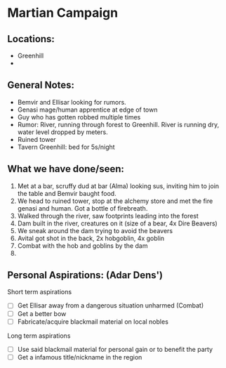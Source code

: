 # Martian Campaign

## Locations:
* Greenhill
* 

## General Notes:
* Bemvir and Ellisar looking for rumors.
* Genasi mage/human apprentice at edge of town
* Guy who has gotten robbed multiple times
* Rumor: River, running through forest to Greenhill. River is running dry, water level dropped by meters.
* Ruined tower
* Tavern Greenhill: bed for 5s/night

## What we have done/seen:
1. Met at a bar, scruffy dud at bar (Alma) looking sus, inviting him to join the table and Bemvir baught food.
2. We head to ruined tower, stop at the alchemy store and met the fire genasi and human. Got a bottle of firebreath.
3. Walked through the river, saw footprints leading into the forest
4. Dam built in the river, creatures on it (size of a bear, 4x Dire Beavers)
5. We sneak around the dam trying to avoid the beavers
6. Avital got shot in the back, 2x hobgoblin, 4x goblin
7. Combat with the hob and goblins by the dam
8. 

## Personal Aspirations: (**Adar Dens'**)
Short term aspirations
- [ ] Get Ellisar away from a dangerous situation unharmed (Combat)
- [ ] Get a better bow
- [ ] Fabricate/acquire blackmail material on local nobles

Long term aspirations
- [ ] Use said blackmail material for personal gain or to benefit the party
- [ ] Get a infamous title/nickname in the region